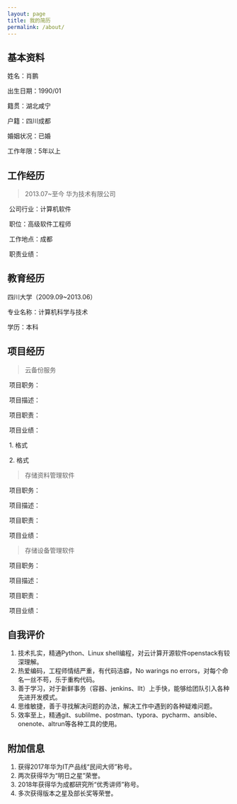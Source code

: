 ```yaml
---
layout: page
title: 我的简历
permalink: /about/
---
```


## 基本资料

姓名：肖鹏

出生日期：1990/01

籍贯：湖北咸宁

户籍：四川成都

婚姻状况：已婚

工作年限：5年以上

## 工作经历

> 2013.07~至今  华为技术有限公司

​	公司行业：计算机软件

​	职位：高级软件工程师

​	工作地点：成都

​	职责业绩：

## 教育经历

四川大学（2009.09~2013.06）

专业名称：计算机科学与技术

学历：本科

## 项目经历

> 云备份服务

​	项目职务：

​	项目描述：

​	项目职责：

​	项目业绩：

​		1. 格式

​		2. 格式

> 存储资料管理软件

​	项目职务：

​	项目描述：

​	项目职责：

​	项目业绩：

> 存储设备管理软件

​	项目职务：

​	项目描述：

​	项目职责：

​	项目业绩：

## 自我评价

1. 技术扎实，精通Python、Linux shell编程，对云计算开源软件openstack有较深理解。
2. 热爱编码，工程师情结严重，有代码洁癖，No warings no errors，对每个命名一丝不苟，乐于重构代码。
3. 善于学习，对于新鲜事务（容器、jenkins、llt）上手快，能够给团队引入各种先进开发模式。
4. 思维敏捷，善于寻找解决问题的办法，解决工作中遇到的各种疑难问题。
5. 效率至上，精通git、sublilme、postman、typora、pycharm、ansible、onenote、altrun等各种工具的使用。

## 附加信息

1. 获得2017年华为IT产品线“民间大师”称号。
2. 两次获得华为“明日之星”荣誉。
3. 2018年获得华为成都研究所“优秀讲师”称号。
4. 多次获得版本之星及部长奖等荣誉。

